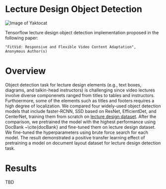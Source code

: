 # Lecture Design Object Detection

![Image of Yaktocat](https://octodex.github.com/images/yaktocat.png)

Tensorflow lecture design object detection implementation proposed in the following paper:

```
"FitVid: Responsive and Flexible Video Content Adaptation",
Anonymous Author(s)
```

# Overview
Object detection task for lecture design elements (e.g., text boxes, diagrams, and talkin-head instructors) is challenging since video lectures involve diverse componenets ranged from titles to tables and instructors. Furthoermore, some of the elements such as titles and footers requires a high degree of localization. We compared four widely-used object detection models that include faster-RCNN, SSD based on ResNet, EfficientDet, and CenterNet, training them from scratch on [lecture design dataset](https://anonymous.4open.science/r/lecture-design-dataset-6270/README.md). After the comparison, we pretrained the model with the highest performance using DocBank ~\cite{docBank} and fine-tuned them on lecture design dataset. We fine-tuned the hyperparameters using brute force search for each model. The result demonstrated a positive transfer learning effect of pretraining a model on document layout dataset for lecture design detection task.

# Results
TBD
